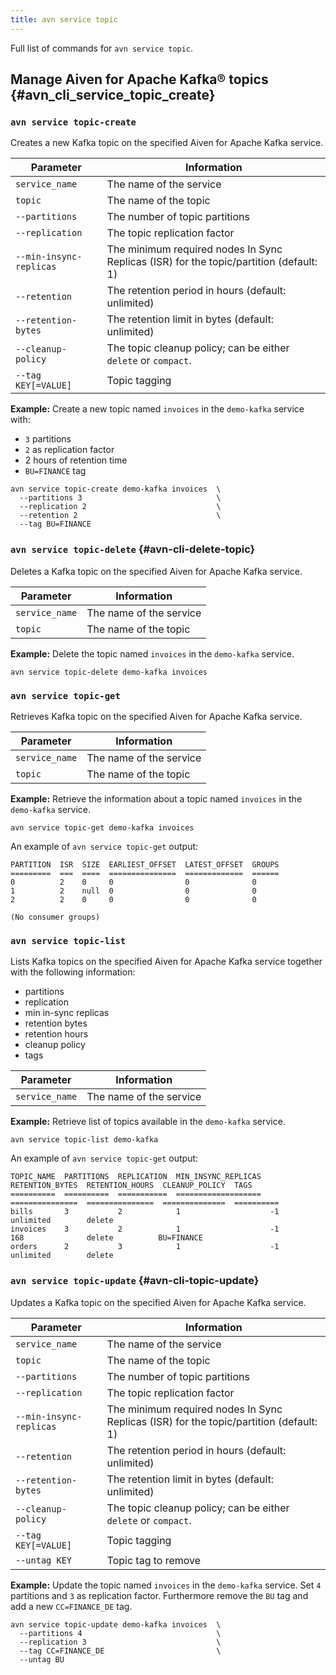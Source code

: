 ```yaml
---
title: avn service topic
---
```


Full list of commands for `avn service topic`.

## Manage Aiven for Apache Kafka® topics {#avn_cli_service_topic_create}

### `avn service topic-create`

Creates a new Kafka topic on the specified Aiven for Apache Kafka
service.

| Parameter               | Information                                                                            |
| ----------------------- | -------------------------------------------------------------------------------------- |
| `service_name`          | The name of the service                                                                |
| `topic`                 | The name of the topic                                                                  |
| `--partitions`          | The number of topic partitions                                                         |
| `--replication`         | The topic replication factor                                                           |
| `--min-insync-replicas` | The minimum required nodes In Sync Replicas (ISR) for the topic/partition (default: 1) |
| `--retention`           | The retention period in hours (default: unlimited)                                     |
| `--retention-bytes`     | The retention limit in bytes (default: unlimited)                                      |
| `--cleanup-policy`      | The topic cleanup policy; can be either `delete` or `compact`.                         |
| `--tag KEY[=VALUE]`     | Topic tagging                                                                          |

**Example:** Create a new topic named `invoices` in the `demo-kafka`
service with:

-   `3` partitions
-   `2` as replication factor
-   2 hours of retention time
-   `BU=FINANCE` tag

```
avn service topic-create demo-kafka invoices  \
  --partitions 3                              \
  --replication 2                             \
  --retention 2                               \
  --tag BU=FINANCE
```

### `avn service topic-delete` {#avn-cli-delete-topic}

Deletes a Kafka topic on the specified Aiven for Apache Kafka service.

| Parameter      | Information             |
| -------------- | ----------------------- |
| `service_name` | The name of the service |
| `topic`        | The name of the topic   |

**Example:** Delete the topic named `invoices` in the `demo-kafka`
service.

```
avn service topic-delete demo-kafka invoices
```

### `avn service topic-get`

Retrieves Kafka topic on the specified Aiven for Apache Kafka service.

| Parameter      | Information             |
| -------------- | ----------------------- |
| `service_name` | The name of the service |
| `topic`        | The name of the topic   |

**Example:** Retrieve the information about a topic named `invoices` in
the `demo-kafka` service.

```
avn service topic-get demo-kafka invoices
```

An example of `avn service topic-get` output:

```text
PARTITION  ISR  SIZE  EARLIEST_OFFSET  LATEST_OFFSET  GROUPS
=========  ===  ====  ===============  =============  ======
0          2    0     0                0              0
1          2    null  0                0              0
2          2    0     0                0              0

(No consumer groups)
```

### `avn service topic-list`

Lists Kafka topics on the specified Aiven for Apache Kafka service
together with the following information:

-   partitions
-   replication
-   min in-sync replicas
-   retention bytes
-   retention hours
-   cleanup policy
-   tags

| Parameter      | Information             |
| -------------- | ----------------------- |
| `service_name` | The name of the service |

**Example:** Retrieve list of topics available in the `demo-kafka`
service.

```
avn service topic-list demo-kafka
```

An example of `avn service topic-get` output:

```text
TOPIC_NAME  PARTITIONS  REPLICATION  MIN_INSYNC_REPLICAS  RETENTION_BYTES  RETENTION_HOURS  CLEANUP_POLICY  TAGS
==========  ==========  ===========  ===================  ===============  ===============  ==============  ==========
bills       3           2            1                    -1               unlimited        delete
invoices    3           2            1                    -1               168              delete          BU=FINANCE
orders      2           3            1                    -1               unlimited        delete
```

### `avn service topic-update` {#avn-cli-topic-update}

Updates a Kafka topic on the specified Aiven for Apache Kafka service.

| Parameter               | Information                                                                            |
| ----------------------- | -------------------------------------------------------------------------------------- |
| `service_name`          | The name of the service                                                                |
| `topic`                 | The name of the topic                                                                  |
| `--partitions`          | The number of topic partitions                                                         |
| `--replication`         | The topic replication factor                                                           |
| `--min-insync-replicas` | The minimum required nodes In Sync Replicas (ISR) for the topic/partition (default: 1) |
| `--retention`           | The retention period in hours (default: unlimited)                                     |
| `--retention-bytes`     | The retention limit in bytes (default: unlimited)                                      |
| `--cleanup-policy`      | The topic cleanup policy; can be either `delete` or `compact`.                         |
| `--tag KEY[=VALUE]`     | Topic tagging                                                                          |
| `--untag KEY`           | Topic tag to remove                                                                    |

**Example:** Update the topic named `invoices` in the `demo-kafka`
service. Set `4` partitions and `3` as replication factor. Furthermore
remove the `BU` tag and add a new `CC=FINANCE_DE` tag.

```
avn service topic-update demo-kafka invoices  \
  --partitions 4                              \
  --replication 3                             \
  --tag CC=FINANCE_DE                         \
  --untag BU
```
